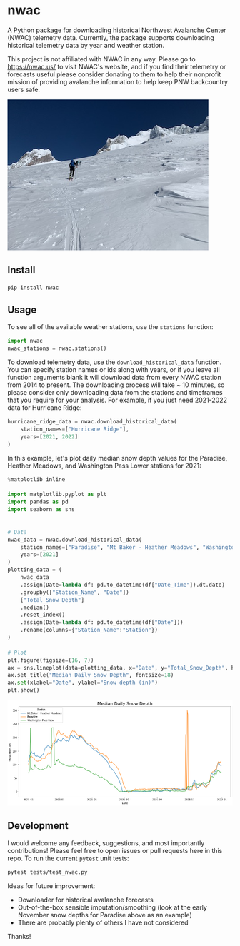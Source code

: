 # nwac

A Python package for downloading historical Northwest Avalanche Center (NWAC) telemetry data. Currently, the package supports downloading historical telemetry data by year and weather station. 

This project is not affiliated with NWAC in any way. Please go to https://nwac.us/ to visit NWAC's website, and if you find their telemetry or forecasts useful please consider donating to them to help their nonprofit mission of providing avalanche information to help keep PNW backcountry users safe.

![Backcountry skiers traversing to Illumination Saddle](hood.jpg)


## Install

```bash
pip install nwac
```

## Usage

To see all of the available weather stations, use the `stations` function:

```python
import nwac
nwac_stations = nwac.stations()
```

To download telemetry data, use the `download_historical_data` function. You can specify station names or ids along with years, or if you leave all function arguments blank it will download data from every NWAC station from 2014 to present. The downloading process will take ~ 10 minutes, so please consider only downloading data from the stations and timeframes that you require for your analysis. For example, if you just need 2021-2022 data for Hurricane Ridge:

```python
hurricane_ridge_data = nwac.download_historical_data(
    station_names=["Hurricane Ridge"],
    years=[2021, 2022]
)
```

In this example, let's plot daily median snow depth values for the Paradise, Heather Meadows, and Washington Pass Lower stations for 2021:

```python
%matplotlib inline

import matplotlib.pyplot as plt
import pandas as pd
import seaborn as sns


# Data
nwac_data = nwac.download_historical_data(
    station_names=["Paradise", "Mt Baker - Heather Meadows", "Washington Pass Base"],
    years=[2021]
)
plotting_data = (
    nwac_data
    .assign(Date=lambda df: pd.to_datetime(df["Date_Time"]).dt.date)
    .groupby(["Station_Name", "Date"])
    ["Total_Snow_Depth"]
    .median()
    .reset_index()
    .assign(Date=lambda df: pd.to_datetime(df["Date"]))
    .rename(columns={"Station_Name":"Station"})
)

# Plot
plt.figure(figsize=(16, 7))
ax = sns.lineplot(data=plotting_data, x="Date", y="Total_Snow_Depth", hue="Station")
ax.set_title("Median Daily Snow Depth", fontsize=18)
ax.set(xlabel="Date", ylabel="Snow depth (in)")
plt.show()
```

![Daily median snow depth plot](snow_depth_plot.png)


## Development

I would welcome any feedback, suggestions, and most importantly contributions! Please feel free to open issues or pull requests here in this repo. To run the current `pytest` unit tests:

```bash
pytest tests/test_nwac.py
```

Ideas for future improvement:

* Downloader for historical avalanche forecasts
* Out-of-the-box sensible imputation/smoothing (look at the early November snow depths for Paradise above as an example)
* There are probably plenty of others I have not considered

Thanks!
